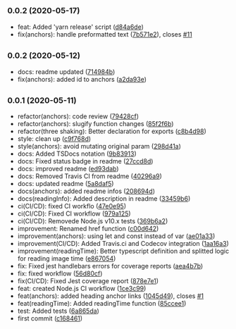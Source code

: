 ## <small>0.0.2 (2020-05-17)</small>

* feat: Added 'yarn release' script ([d84a6de](https://github.com/Hackdoor-io/flea/commit/d84a6de))
* fix(anchors): handle preformatted text ([7b571e2](https://github.com/Hackdoor-io/flea/commit/7b571e2)), closes [#11](https://github.com/Hackdoor-io/flea/issues/11)



## <small>0.0.2 (2020-05-12)</small>

* docs: readme updated ([714984b](https://github.com/Hackdoor-io/flea/commit/714984b))
* fix(anchors): added id to anchors ([a2da93e](https://github.com/Hackdoor-io/flea/commit/a2da93e))



## <small>0.0.1 (2020-05-11)</small>

* refactor(anchors): code review ([79428cf](https://github.com/Hackdoor-io/flea/commit/79428cf))
* refactor(anchors): slugify function changes ([85f2f6b](https://github.com/Hackdoor-io/flea/commit/85f2f6b))
* refactor(three shaking): Better declaration for exports ([c8b4d98](https://github.com/Hackdoor-io/flea/commit/c8b4d98))
* style: clean up ([c9f768d](https://github.com/Hackdoor-io/flea/commit/c9f768d))
* style(anchors): avoid mutating original param ([298d41a](https://github.com/Hackdoor-io/flea/commit/298d41a))
* docs: Added TSDocs notation ([9b83913](https://github.com/Hackdoor-io/flea/commit/9b83913))
* docs: Fixed status badge in readme ([27ccd8d](https://github.com/Hackdoor-io/flea/commit/27ccd8d))
* docs: improved readme ([ed93dab](https://github.com/Hackdoor-io/flea/commit/ed93dab))
* docs: Removed Travis CI from readme ([40296a9](https://github.com/Hackdoor-io/flea/commit/40296a9))
* docs: updated readme ([5a8daf5](https://github.com/Hackdoor-io/flea/commit/5a8daf5))
* docs(anchors): added readme infos ([208694d](https://github.com/Hackdoor-io/flea/commit/208694d))
* docs(readingInfo): Added description in readme ([33459b6](https://github.com/Hackdoor-io/flea/commit/33459b6))
* ci(CI/CD): fixed CI workflo ([47e0e95](https://github.com/Hackdoor-io/flea/commit/47e0e95))
* ci(CI/CD): Fixed CI workflow ([979a125](https://github.com/Hackdoor-io/flea/commit/979a125))
* ci(CI/CD): Removede Node.js v10.x tests ([369b6a2](https://github.com/Hackdoor-io/flea/commit/369b6a2))
* improvement: Renamed href function ([c00d642](https://github.com/Hackdoor-io/flea/commit/c00d642))
* improvement(anchors): using let and const instead of var ([ae01a33](https://github.com/Hackdoor-io/flea/commit/ae01a33))
* improvement(CI/CD): Added Travis.ci and Codecov integration ([1aa16a3](https://github.com/Hackdoor-io/flea/commit/1aa16a3))
* improvement(readingTime): Better typescript definition and splitted logic for reading image time ([e867054](https://github.com/Hackdoor-io/flea/commit/e867054))
* fix: Fixed jest handlebars errors for coverage reports ([aea4b7b](https://github.com/Hackdoor-io/flea/commit/aea4b7b))
* fix: fixed workflow ([56d80cf](https://github.com/Hackdoor-io/flea/commit/56d80cf))
* fix(CI/CD): Fixed Jest coverage report ([878e7e1](https://github.com/Hackdoor-io/flea/commit/878e7e1))
* feat: created Node.js CI workflow ([1ce3c99](https://github.com/Hackdoor-io/flea/commit/1ce3c99))
* feat(anchors): added heading anchor links ([1045d49](https://github.com/Hackdoor-io/flea/commit/1045d49)), closes [#1](https://github.com/Hackdoor-io/flea/issues/1)
* feat(readingTime): Added readingTime function ([85ccee1](https://github.com/Hackdoor-io/flea/commit/85ccee1))
* test: Added tests ([6a865da](https://github.com/Hackdoor-io/flea/commit/6a865da))
* first commit ([c168461](https://github.com/Hackdoor-io/flea/commit/c168461))



